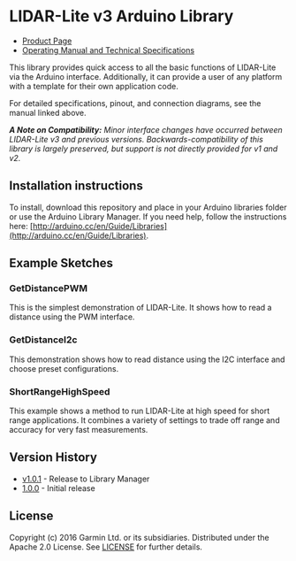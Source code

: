 # LIDAR-Lite v3 Arduino Library

* [Product Page](https://buy.garmin.com/en-US/US/oem/sensors-and-boards/lidar-lite-v3/prod557294.html)
* [Operating Manual and Technical Specifications](http://static.garmin.com/pumac/LIDAR_Lite_v3_Operation_Manual_and_Technical_Specifications.pdf)

This library provides quick access to all the basic functions of LIDAR-Lite
via the Arduino interface. Additionally, it can provide a user of any
platform with a template for their own application code.

For detailed specifications, pinout, and connection diagrams, see the manual linked above.

***A Note on Compatibility:*** *Minor interface changes have occurred between LIDAR-Lite v3 and previous versions. Backwards-compatibility of this library is largely preserved, but support is not directly provided for v1 and v2.*

## Installation instructions
To install, download this repository and place in your Arduino libraries folder or use the Arduino Library Manager. If you need help, follow the instructions here: [http://arduino.cc/en/Guide/Libraries](http://arduino.cc/en/Guide/Libraries).

## Example Sketches
### GetDistancePWM
This is the simplest demonstration of LIDAR-Lite. It shows how to read a distance using the PWM interface.

### GetDistanceI2c
This demonstration shows how to read distance using the I2C interface and choose preset configurations.

### ShortRangeHighSpeed
This example shows a method to run LIDAR-Lite at high speed for short range applications. It combines a variety of settings to trade off range and accuracy for very fast measurements.

## Version History
* [v1.0.1](https://github.com/garmin/LIDARLite_v3_Arduino_Library/tree/v1.0.1) - Release to Library Manager
* [1.0.0](https://github.com/garmin/LIDARLite_v3_Arduino_Library/tree/1.0.0) - Initial release

## License
Copyright (c) 2016 Garmin Ltd. or its subsidiaries. Distributed under the Apache 2.0 License.
See [LICENSE](LICENSE) for further details.
